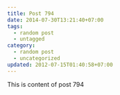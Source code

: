 ```yaml
---
title: Post 794
date: 2014-07-30T13:21:40+07:00
tags:
  - random post
  - untagged
category:
  - random post
  - uncategorized
updated: 2012-07-15T01:40:58+07:00
---
```

This is content of post 794